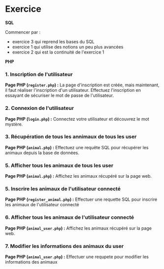 # **Exercice**

**SQL**

Commencer par : 

- exercice 3 qui reprend les bases du SQL
- exercice 1 qui utilise des notions un peu plus avancées
- exercice 2 qui est la continuité de l'exercice 1

**PHP**

### 1. Inscription de l'utilisateur

**Page PHP (`register.php`) :** La page d'inscription est créée, mais maintenant, il faut réaliser l'inscription d'un utilisateur. Effectuez l'inscription en essayant de sécuriser le mot de passe de l'utilisateur.

### 2. Connexion de l'utilisateur

**Page PHP (`login.php`) :** Connectez votre utilisateur et découvrez le mot mystère.

### 3. Récupération de tous les annimaux de tous les user

**Page PHP (`animal.php`) :** Effectuez une requête SQL pour récupérer les animaux depuis la base de données.

### 5. Afficher tous les animaux de tous les user

**Page PHP (`animal.php`) :** Affichez les animaux récupéré sur la page web.

### 5. Inscrire les animaux de l'utilisateur connecté

**Page PHP (`register_animal.php`) :** Effectuer une requette SQL pour inscrire les animaux de l'utilisateur connecté

### 6. Afficher tous les animaux de l'utilisateur connecté

**Page PHP (`animal_user.php`) :** Affichez les animaux récupéré sur la page web.

### 7. Modifier les informations des animaux du user

**Page PHP (`animal_user.php`) :** Effectuer une requpete pour modifier les informations des animaux